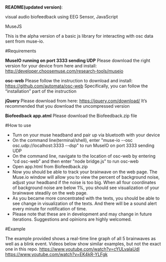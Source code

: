 **README(updated version)**:

visual audio biofeedback using EEG Sensor, JavaScript


MuseJS

This is the alpha version of a basic js library for interacting with osc data sent from muse-io.


#Requirements

**MuseIO running on port 3333 sending UDP** 
Please download the right version for your device from here and install:
http://developer.choosemuse.com/research-tools/museio

**osc-web** 
Please follow the instruction to download and install: 
https://github.com/automata/osc-web
Specifically, you can follow the “installation” part of the instruction

**jQuery**
Please download from here:
https://jquery.com/download/
It’s recommended that you download the uncompressed version

**Biofeedback app.atml**
Please download the Biofeedback.zip file 


#How to use 

- Turn on your muse headband and pair up via bluetooth with your device
- On the command line(terminal/shell), enter "muse-io --osc osc.udp://localhost:3333 --dsp" to run MuseIO on port 3333 sending UDP
- On the command line, navigate to the location of osc-web by entering “cd osc-web” and then enter "node bridge.js" to run osc-web
- Open app.html from Biofeedback.zip
- Now you should be able to track your brainwave on the web page. The Muse.io window will allow you to view the percent of background noise, adjust your headband if the noise is too big. When all four coordinates of background noise are below 1%, you should see visualization of your brainwave steadily on the web page. 
- As you became more concentrated with the texts, you should be able to see change in visualization of the texts. And there will be a sound alert every minute for notification of time. 
- Please note that these are in development and may change in future iterations. Suggestions and opinions are highly welcomed. 


#Example

The example provided shows a real-time line graph of all 5 brainwaves as well as a blink event. Videos below show similar examples, but not the exact one in this repo.
https://www.youtube.com/watch?v=cYULvalaUdI
https://www.youtube.com/watch?v=EK4kR-YLFgk

